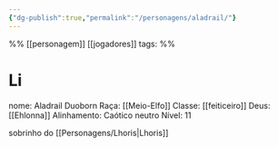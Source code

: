 ```yaml
---
{"dg-publish":true,"permalink":"/personagens/aladrail/"}
---
```

%%
[[personagem]] [[jogadores]]
tags: 
%%

# Li
nome: Aladrail Duoborn
Raça: [[Meio-Elfo]]
Classe: [[feiticeiro]]
Deus: [[Ehlonna]]
Alinhamento: Caótico neutro
Nível: 11

sobrinho do [[Personagens/Lhoris|Lhoris]]
